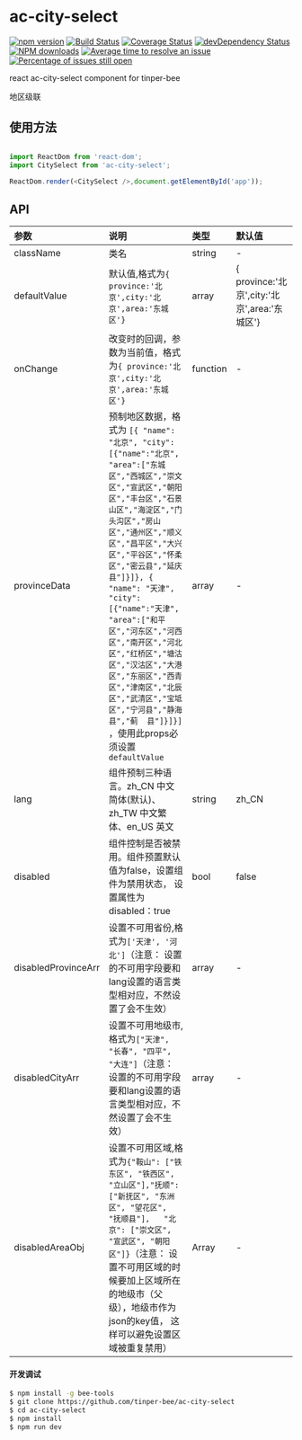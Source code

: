 # ac-city-select

[![npm version](https://img.shields.io/npm/v/ac-city-select.svg)](https://www.npmjs.com/package/ac-city-select)
[![Build Status](https://img.shields.io/travis/tinper-bee/ac-city-select/master.svg)](https://travis-ci.org/tinper-bee/ac-city-select)
[![Coverage Status](https://coveralls.io/repos/github/tinper-bee/ac-city-select/badge.svg?branch=master)](https://coveralls.io/github/tinper-bee/ac-city-select?branch=master)
[![devDependency Status](https://img.shields.io/david/dev/tinper-bee/ac-city-select.svg)](https://david-dm.org/tinper-bee/ac-city-select#info=devDependencies)
[![NPM downloads](http://img.shields.io/npm/dm/ac-city-select.svg?style=flat)](https://npmjs.org/package/ac-city-select)
[![Average time to resolve an issue](http://isitmaintained.com/badge/resolution/tinper-bee/ac-city-select.svg)](http://isitmaintained.com/project/tinper-bee/ac-city-select "Average time to resolve an issue")
[![Percentage of issues still open](http://isitmaintained.com/badge/open/tinper-bee/ac-city-select.svg)](http://isitmaintained.com/project/tinper-bee/ac-city-select "Percentage of issues still open")


react ac-city-select component for tinper-bee

地区级联

## 使用方法

```js

import ReactDom from 'react-dom';
import CitySelect from 'ac-city-select';

ReactDom.render(<CitySelect />,document.getElementById('app'));

```



## API

|参数|说明|类型|默认值|
|:---|:-----|:----|:------|
|className|类名|string|-|
|defaultValue|默认值,格式为`{ province:'北京',city:'北京',area:'东城区'}`|array|{ province:'北京',city:'北京',area:'东城区'}|
|onChange|改变时的回调，参数为当前值，格式为`{ province:'北京',city:'北京',area:'东城区'}`|function|-|
|provinceData|预制地区数据，格式为 `[{ "name": "北京", "city":[{"name":"北京", "area":["东城区","西城区","崇文区","宣武区","朝阳区","丰台区","石景山区","海淀区","门头沟区","房山区","通州区","顺义区","昌平区","大兴区","平谷区","怀柔区","密云县","延庆县"]}]}, { "name": "天津", "city":[{"name":"天津", "area":["和平区","河东区","河西区","南开区","河北区","红桥区","塘沽区","汉沽区","大港区","东丽区","西青区","津南区","北辰区","武清区","宝坻区","宁河县","静海县","蓟  县"]}]}]` ，使用此props必须设置 `defaultValue`|array|-|
|lang|组件预制三种语言。zh_CN 中文简体(默认)、zh_TW 中文繁体、en_US 英文|string|zh_CN|
|disabled|组件控制是否被禁用。组件预置默认值为false，设置组件为禁用状态， 设置属性为disabled：true|bool|false|
|disabledProvinceArr|设置不可用省份,格式为`['天津', '河北']`（注意： 设置的不可用字段要和lang设置的语言类型相对应，不然设置了会不生效）|array|-|
|disabledCityArr|设置不可用地级市,格式为`["天津", "长春", "四平", "大连"]`（注意： 设置的不可用字段要和lang设置的语言类型相对应，不然设置了会不生效）|array|-|
|disabledAreaObj|设置不可用区域,格式为`{"鞍山": ["铁东区", "铁西区", "立山区"],"抚顺": ["新抚区", "东洲区", "望花区", "抚顺县"],	"北京": ["崇文区", "宣武区", "朝阳区"]}`（注意： 设置不可用区域的时候要加上区域所在的地级市（父级），地级市作为json的key值， 这样可以避免设置区域被重复禁用）|Array|-|



#### 开发调试

```sh
$ npm install -g bee-tools
$ git clone https://github.com/tinper-bee/ac-city-select
$ cd ac-city-select
$ npm install
$ npm run dev
```
